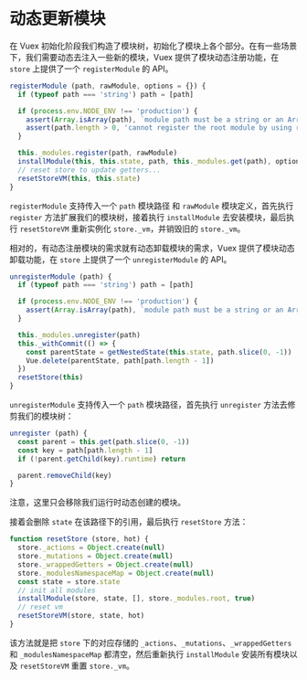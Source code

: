 # 动态更新模块

在 Vuex 初始化阶段我们构造了模块树，初始化了模块上各个部分。在有一些场景下，我们需要动态去注入一些新的模块，Vuex 提供了模块动态注册功能，在 `store` 上提供了一个 `registerModule` 的 API。

```js
registerModule (path, rawModule, options = {}) {
  if (typeof path === 'string') path = [path]

  if (process.env.NODE_ENV !== 'production') {
    assert(Array.isArray(path), `module path must be a string or an Array.`)
    assert(path.length > 0, 'cannot register the root module by using registerModule.')
  }

  this._modules.register(path, rawModule)
  installModule(this, this.state, path, this._modules.get(path), options.preserveState)
  // reset store to update getters...
  resetStoreVM(this, this.state)
}
```

`registerModule` 支持传入一个 `path` 模块路径 和 `rawModule` 模块定义，首先执行 `register` 方法扩展我们的模块树，接着执行 `installModule` 去安装模块，最后执行 `resetStoreVM` 重新实例化 `store._vm`，并销毁旧的 `store._vm`。

相对的，有动态注册模块的需求就有动态卸载模块的需求，Vuex 提供了模块动态卸载功能，在 `store` 上提供了一个 `unregisterModule` 的 API。

```js
unregisterModule (path) {
  if (typeof path === 'string') path = [path]

  if (process.env.NODE_ENV !== 'production') {
    assert(Array.isArray(path), `module path must be a string or an Array.`)
  }

  this._modules.unregister(path)
  this._withCommit(() => {
    const parentState = getNestedState(this.state, path.slice(0, -1))
    Vue.delete(parentState, path[path.length - 1])
  })
  resetStore(this)
}
```

`unregisterModule` 支持传入一个 `path` 模块路径，首先执行 `unregister` 方法去修剪我们的模块树：

```js
unregister (path) {
  const parent = this.get(path.slice(0, -1))
  const key = path[path.length - 1]
  if (!parent.getChild(key).runtime) return

  parent.removeChild(key)
}
```
注意，这里只会移除我们运行时动态创建的模块。

接着会删除 `state` 在该路径下的引用，最后执行 `resetStore` 方法：

```js
function resetStore (store, hot) {
  store._actions = Object.create(null)
  store._mutations = Object.create(null)
  store._wrappedGetters = Object.create(null)
  store._modulesNamespaceMap = Object.create(null)
  const state = store.state
  // init all modules
  installModule(store, state, [], store._modules.root, true)
  // reset vm
  resetStoreVM(store, state, hot)
}
```

该方法就是把 `store` 下的对应存储的 `_actions`、`_mutations`、`_wrappedGetters` 和 `_modulesNamespaceMap` 都清空，然后重新执行 `installModule` 安装所有模块以及 `resetStoreVM` 重置 `store._vm`。
